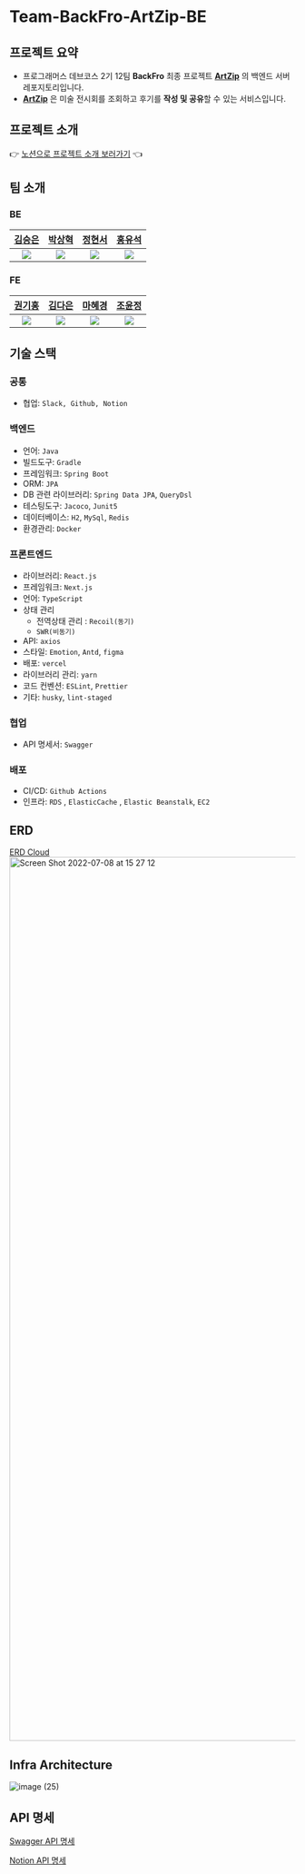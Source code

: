 # Team-BackFro-ArtZip-BE
## 프로젝트 요약
- 프로그래머스 데브코스 2기 12팀 **BackFro** 최종 프로젝트 [**ArtZip**](https://artzip.shop/) 의 백엔드 서버 레포지토리입니다.
- [**ArtZip**](https://artzip.shop/) 은 미술 전시회를 조회하고 후기를 **작성 및 공유**할 수 있는 서비스입니다.

## 프로젝트 소개
👉 [노션으로 프로젝트 소개 보러가기](https://backend-devcourse.notion.site/BackFro-8db56ad1304e441e8abe0b7045207852) 👈

## 팀 소개
### BE

|[김승은](https://github.com/julie0005)|  [박상혁](https://github.com/park0503)  |  [정현서](https://github.com/HyeonseoJUNG)  |  [홍유석](https://github.com/yshjft)  |
|:-------------------------------------:|:------------------------------------:|:----------------------------------------:|:----------------------------------:|
| ![](https://github.com/julie0005.png) | ![](https://github.com/park0503.png) | ![](https://github.com/HyeonseoJUNG.png) | ![](https://github.com/yshjft.png) |
### FE
|  [권기홍](https://github.com/gitul0515)  |  [김다은](https://github.com/dar-jeeling)  |  [마혜경](https://github.com/Hyevvy)  |  [조윤정](https://github.com/yunjjeongjo)  |
|:-------------------------------------:|:------------------------------------:|:----------------------------------------:|:----------------------------------:|
| ![](https://github.com/gitul0515.png) | ![](https://github.com/dar-jeeling.png) | ![](https://github.com/Hyevvy.png) | ![](https://github.com/yunjjeongjo.png) |

## 기술 스택

### 공통

- 협업: `Slack, Github, Notion`

### 백엔드

- 언어: `Java`
- 빌드도구: `Gradle`
- 프레임워크: `Spring Boot`
- ORM: `JPA`
- DB 관련 라이브러리: `Spring Data JPA`, `QueryDsl`
- 테스팅도구: `Jacoco`, `Junit5`
- 데이터베이스:  `H2`, `MySql`, `Redis`
- 환경관리: `Docker`

### 프론트엔드

- 라이브러리: `React.js`
- 프레임워크: `Next.js`
- 언어: `TypeScript`
- 상태 관리
    - 전역상태 관리 : `Recoil(동기)`
    - `SWR(비동기)`
- API: `axios`
- 스타일: `Emotion`, `Antd`, `figma`
- 배포: `vercel`
- 라이브러리 관리: `yarn`
- 코드 컨벤션: `ESLint`, `Prettier`
- 기타: `husky`, `lint-staged`

### 협업

- API 명세서: `Swagger`

### 배포

- CI/CD: `Github Actions`
- 인프라:  `RDS` , `ElasticCache` , `Elastic Beanstalk`, `EC2`

## ERD
[ERD Cloud](https://www.erdcloud.com/d/resx4g2DuZiuLWsa8)
<img width="1557" alt="Screen Shot 2022-07-08 at 15 27 12" src="https://user-images.githubusercontent.com/62789083/183323115-de55629f-ecab-4d5f-9fd4-55c29ecdf538.png">

## Infra Architecture
![image (25)](https://user-images.githubusercontent.com/53249897/184587114-1fa0ec0b-567d-481f-9a15-e5e4a22db9de.png)


## API 명세
[Swagger API 명세](https://server.artzip.shop/swagger-ui/index.html)

[Notion API 명세](https://backend-devcourse.notion.site/API-f5cc2bdeb9bb4e4cbbdf8c36d4422d72)
